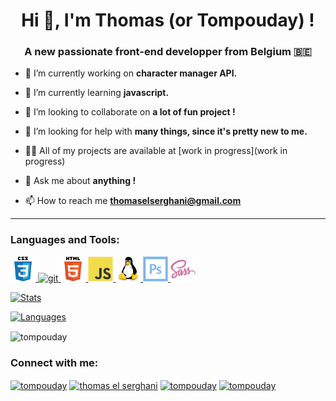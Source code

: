 <h1 align="center">Hi 👋, I'm Thomas (or Tompouday) !</h1>
<h3 align="center">A new passionate front-end developper from Belgium 🇧🇪</h3>

- 🔭 I’m currently working on **character manager API.**

- 🌱 I’m currently learning **javascript.**

- 👯 I’m looking to collaborate on **a lot of fun project !**

- 🤝 I’m looking for help with **many things, since it's pretty new to me.**

- 👨‍💻 All of my projects are available at [work in progress](work in progress)

- 💬 Ask me about **anything !**

- 📫 How to reach me **thomaselserghani@gmail.com**

---

<h3 align="left">Languages and Tools:</h3>
<p align="left"> <a href="https://www.w3schools.com/css/" target="_blank"> <img src="https://raw.githubusercontent.com/devicons/devicon/master/icons/css3/css3-original-wordmark.svg" alt="css3" width="40" height="40"/> </a> <a href="https://git-scm.com/" target="_blank"> <img src="https://www.vectorlogo.zone/logos/git-scm/git-scm-icon.svg" alt="git" width="40" height="40"/> </a> <a href="https://www.w3.org/html/" target="_blank"> <img src="https://raw.githubusercontent.com/devicons/devicon/master/icons/html5/html5-original-wordmark.svg" alt="html5" width="40" height="40"/> </a> <a href="https://developer.mozilla.org/en-US/docs/Web/JavaScript" target="_blank"> <img src="https://raw.githubusercontent.com/devicons/devicon/master/icons/javascript/javascript-original.svg" alt="javascript" width="40" height="40"/> </a> <a href="https://www.linux.org/" target="_blank"> <img src="https://raw.githubusercontent.com/devicons/devicon/master/icons/linux/linux-original.svg" alt="linux" width="40" height="40"/> </a> <a href="https://www.photoshop.com/en" target="_blank"> <img src="https://raw.githubusercontent.com/devicons/devicon/master/icons/photoshop/photoshop-line.svg" alt="photoshop" width="40" height="40"/> </a> <a href="https://sass-lang.com" target="_blank"> <img src="https://raw.githubusercontent.com/devicons/devicon/master/icons/sass/sass-original.svg" alt="sass" width="40" height="40"/> </a> </p>

[![Stats](https://github-readme-stats.vercel.app/api?username=tompouday&show_icons=true&line_height=27&count_private=true&t&hide=prs,issues&hide_title=true&theme=dark&show)](https://github.com/Tompouday)

[![Languages](https://github-readme-stats.vercel.app/api/top-langs/?username=tompouday&layout=compact&card_width=445&hide=hack&theme=dark&show)](https://github.com/Tanya-Amber-L/Tanya-Amber-L)

<p><img align="center" src="https://github-readme-streak-stats.herokuapp.com/?user=tompouday&" alt="tompouday" /></p>


<h3 align="left">Connect with me:</h3>
<p align="left">
<a href="https://twitter.com/tompouday" target="_blank"><img align="center" src="https://raw.githubusercontent.com/rahuldkjain/github-profile-readme-generator/master/src/images/icons/Social/twitter.svg" alt="tompouday" height="30" width="40" /></a>
<a href="https://linkedin.com/in/thomas-el-serghani" target="_blank"><img align="center" src="https://raw.githubusercontent.com/rahuldkjain/github-profile-readme-generator/master/src/images/icons/Social/linked-in-alt.svg" alt="thomas el serghani" height="30" width="40" /></a>
<a href="https://instagram.com/tompouday" target="_blank"><img align="center" src="https://raw.githubusercontent.com/rahuldkjain/github-profile-readme-generator/master/src/images/icons/Social/instagram.svg" alt="tompouday" height="30" width="40" /></a>
<a href="https://www.youtube.com/user/tompouday" target="_blank"><img align="center" src="https://raw.githubusercontent.com/rahuldkjain/github-profile-readme-generator/master/src/images/icons/Social/youtube.svg" alt="tompouday" height="30" width="40" /></a>
</p>
